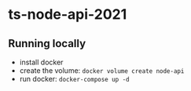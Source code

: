 # ts-node-api-2021

## Running locally

- install docker
- create the volume: `docker volume create node-api`
- run docker: `docker-compose up -d`

